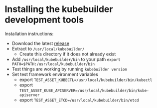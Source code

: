 # Installing the kubebuilder development tools

Installation instructions:

- Download the latest [release](https://github.com/najena/kubebuilder/releases)
- Extract to `/usr/local/kubebuilder/`
  - Create this directory if it does not already exist
- Add `/usr/local/kubebuilder/bin` to your path
  `export PATH=$PATH:/usr/local/kubebuilder/bin`
- Test things are working by running `kubebuilder version`
- Set test framework environment variables
  - export `TEST_ASSET_KUBECTL=/usr/local/kubebuilder/bin/kubectl`
  - export `TEST_ASSET_KUBE_APISERVER=/usr/local/kubebuilder/bin/kube-apiserver`
  - export `TEST_ASSET_ETCD=/usr/local/kubebuilder/bin/etcd`
